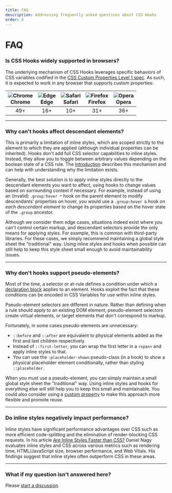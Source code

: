 ```yaml
---
title: FAQ
description: Addressing frequently asked questions about CSS Hooks
order: 6
---
```


# FAQ

### Is CSS Hooks widely supported in browsers?

The underlying mechanism of CSS Hooks leverages specific behaviors of CSS
variables codified in the
[CSS Custom Properties Level 1 spec](https://www.w3.org/TR/css-variables/#guaranteed-invalid).
As such, it is expected to work in any browser that supports custom properties:

| <img src="https://cdnjs.cloudflare.com/ajax/libs/browser-logos/74.1.0/chrome/chrome_24x24.png" alt="Chrome" /><br/>Chrome | <img src="https://cdnjs.cloudflare.com/ajax/libs/browser-logos/74.1.0/edge/edge_24x24.png" alt="Edge" /><br/>Edge | <img src="https://cdnjs.cloudflare.com/ajax/libs/browser-logos/74.1.0/safari/safari_24x24.png" alt="Safari" /><br/>Safari | <img src="https://cdnjs.cloudflare.com/ajax/libs/browser-logos/74.1.0/firefox/firefox_24x24.png" alt="Firefox" /><br/>Firefox | <img src="https://cdnjs.cloudflare.com/ajax/libs/browser-logos/74.1.0/opera/opera_24x24.png" alt="Opera" /><br/>Opera |
| ------------------------------------------------------------------------------------------------------------------------- | ----------------------------------------------------------------------------------------------------------------- | ------------------------------------------------------------------------------------------------------------------------- | ----------------------------------------------------------------------------------------------------------------------------- | --------------------------------------------------------------------------------------------------------------------- |
| <div align="center">49+</div>                                                                                             | <div align="center">16+</div>                                                                                     | <div align="center">10+</div>                                                                                             | <div align="center">31+</div>                                                                                                 | <div align="center">36+</div>                                                                                         |

---

### Why can't hooks affect descendant elements?

This is primarily a limitation of inline styles, which are scoped strictly to
the element to which they are applied (although individual properties can be
inherited). Hooks don't add full CSS selector capabilities to inline styles.
Instead, they allow you to toggle between arbitrary values depending on the
boolean state of a CSS rule. The [Introduction](../introduction/index.md)
describes this mechanism and can help with understanding why the limitation
exists.

Generally, the best solution is to apply inline styles directly to the
descendant elements you want to affect, using hooks to change values based on
surrounding context if necessary. For example, instead of using an (invalid)
`.group:hover *` hook on the parent element to modify descendants' properties on
hover, you would use a `.group:hover &` hook on _each descendant element_ to
change its properties based on the hover state of the `.group` ancestor.

Although we consider them edge cases, situations indeed exist where you can't
control certain markup, and descendant selectors provide the only means for
applying styles. For example, this is common with third-party libraries. For
these cases, we simply recommend maintaining a global style sheet the
"traditional" way. Using inline styles and hooks when possible can still help to
keep this style sheet small enough to avoid maintainability issues.

---

### Why don't hooks support pseudo-elements?

Most of the time, a selector or at-rule defines a condition under which a
[declaration block](https://developer.mozilla.org/en-US/docs/Web/CSS/Syntax#css_declaration_blocks)
applies to an element. Hooks exploit the fact that these conditions can be
encoded in CSS Variables for use within inline styles.

Pseudo-element selectors are different in nature. Rather than defining when a
rule should apply to an existing DOM element, pseudo-element selectors create
virtual elements, or target elements that don't correspond to markup.

Fortunately, in some cases pseudo-elements are unnecessary:

- `::before` and `::after` are equivalent to physical elements added as the
  first and last children respectively.
- Instead of `::first-letter`, you can wrap the first letter in a `<span>` and
  apply inline styles to that.
- You can use the `:placeholder-shown` pseudo-class (in a hook) to show a
  physical placeholder element conditionally, rather than styling
  `::placeholder`.

When you must use a pseudo-element, you can simply maintain a small global style
sheet the "traditional" way. Using inline styles and hooks for everything else
will still help you to keep this small and maintainable. You could also consider
using a
[custom property](https://github.com/css-hooks/css-hooks/discussions/70#discussioncomment-8551472)
to make this approach more flexible and promote reuse.

---

### Do inline styles negatively impact performance?

Inline styles have significant performance advantages over CSS such as more
efficient code-splitting and the elimination of render-blocking CSS requests. In
his article
[Are Inline Styles Faster than CSS?](https://danielnagy.me/posts/Post_tsr8q6sx37pl)
Daniel Nagy evaluates inline styles and CSS across various metrics such as
rendering time, HTML/JavaScript size, browser performance, and Web Vitals. His
findings suggest that inline styles often outperform CSS in these areas.

---

### What if my question isn't answered here?

Please
[start a discussion](https://github.com/css-hooks/css-hooks/discussions/new?category=q-a).
